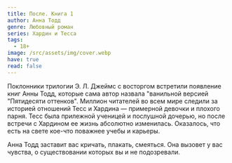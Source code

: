 ```yaml
---
title: После. Книга 1
author: Анна Тодд
genre: Любовный роман
series: Хардин и Тесса
tags:
  - 18+
image: /src/assets/img/cover.webp
have: true
read: false
---
```

Поклонники трилогии Э. Л. Джеймс с восторгом встретили появление книг Анны Тодд, которые сама автор назвала "ванильной версией "Пятидесяти оттенков". Миллион читателей во всем мире следили за историей отношений Тесс и Хардина — примерной девочки и плохого парня. Тесс была прилежной ученицей и послушной дочерью, но после встречи с Хардином ее жизнь абсолютно изменилась. Оказалось, что есть на свете кое-что поважнее учебы и карьеры.

Анна Тодд заставит вас кричать, плакать, смеяться. Она вызовет у вас чувства, о существовании которых вы и не подозревали.

